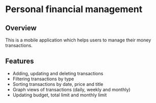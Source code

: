 # Personal financial management

## Overview
This is a mobile application which helps users to manage their money transactions.

## Features
* Adding, updating and deleting transactions
* Filtering transactions by type
* Sorting transactions by date, price and title
* Graph views of transactions (daily, weekly and monthly)
* Updating budget, total limit and monthly limit
